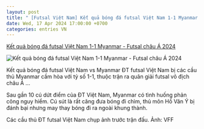 ```yaml
---
layout: post
title: " [Futsal Việt Nam] Kết quả bóng đá futsal Việt Nam 1-1 Myanmar - Futsal châu Á 2024"
date: Wed, 17 Apr 2024 17:00:00 +0700
categories: entries VN
---
```

[Kết quả bóng đá futsal Việt Nam 1-1 Myanmar - Futsal châu Á 2024](https://vietnamnet.vn/ket-qua-bong-da-futsal-viet-nam-1-1-myanmar-futsal-chau-a-2024-2271460.html)

![Kết quả bóng đá futsal Việt Nam 1-1 Myanmar - Futsal châu Á 2024](https://static-images.vnncdn.net/files/publish/2024/4/17/tuyen-futsal-viet-nam-hut-chien-thang-tran-ra-quan-giai-chau-a-1032.jpg)

Kết quả bóng đá futsal Việt Nam vs Myanmar ĐT futsal Việt Nam bị các cầu thủ Myanmar cầm hòa với tỷ số 1-1, thuộc trận ra quân giải futsal vô địch châu Á ...

Sau gần 10 cú dứt điểm của ĐT Việt Nam, Myanmar có tình huống phản công nguy hiểm. Cú sút là rất căng đưa bóng đi chìm, thủ môn Hồ Văn Ý bị đánh bại nhưng may thay bóng đi ra ngoài khung thành.

Các cầu thủ ĐT futsal Việt Nam chụp ảnh trước trận đấu. Ảnh: VFF


